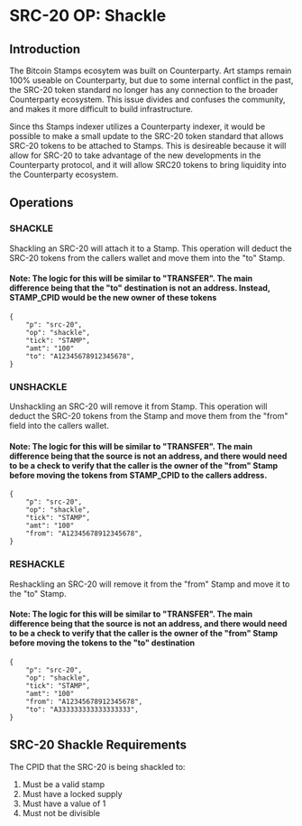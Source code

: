 # SRC-20 OP: Shackle

## Introduction
The Bitcoin Stamps ecosytem was built on Counterparty.  Art stamps remain 100% useable on Counterparty, but due to some internal conflict in the past, the SRC-20 token standard no longer has any connection to the broader Counterparty ecosystem. This issue divides and confuses the community, and makes it more difficult to build infrastructure.  

Since ths Stamps indexer utilizes a Counterparty indexer, it would be possible to make a small update to the SRC-20 token standard that allows SRC-20 tokens to be attached to Stamps. This is desireable because it will allow for SRC-20 to take advantage of the new developments in the Counterparty protocol, and it will allow SRC20 tokens to bring liquidity into the Counterparty ecosystem.

## Operations
### SHACKLE
Shackling an SRC-20 will attach it to a Stamp.  This operation will deduct the SRC-20 tokens from the callers wallet and move them into the "to" Stamp.
#### Note: The logic for this will be similar to "TRANSFER".  The main difference being that the "to" destination is not an address.  Instead, STAMP_CPID would be the new owner of these tokens
```
{
    "p": "src-20",
    "op": "shackle",
    "tick": "STAMP",
    "amt": "100"
    "to": "A12345678912345678",   
}  
```

### UNSHACKLE
Unshackling an SRC-20 will remove it from Stamp.  This operation will deduct the SRC-20 tokens from the Stamp and move them from the "from" field into the callers wallet.
#### Note: The logic for this will be similar to "TRANSFER".  The main difference being that the source is not an address, and there would need to be a check to verify that the caller is the owner of the "from" Stamp before moving the tokens from STAMP_CPID to the callers address. 
```
{
    "p": "src-20",
    "op": "shackle",
    "tick": "STAMP",
    "amt": "100"
    "from": "A12345678912345678",   
}  
```

### RESHACKLE
Reshackling an SRC-20 will remove it from the "from" Stamp and move it to the "to" Stamp.
#### Note: The logic for this will be similar to "TRANSFER".  The main difference being that the source is not an address, and there would need to be a check to verify that the caller is the owner of the "from" Stamp before moving the tokens to the "to" destination
```
{
    "p": "src-20",
    "op": "shackle",
    "tick": "STAMP",
    "amt": "100"
    "from": "A12345678912345678",
    "to": "A333333333333333333",  
}  
```

## SRC-20 Shackle Requirements
The CPID that the SRC-20 is being shackled to:
1. Must be a valid stamp
2. Must have a locked supply
3. Must have a value of 1
4. Must not be divisible
